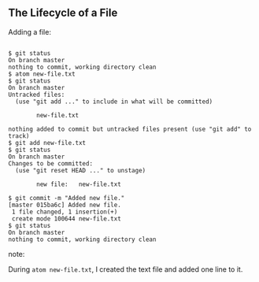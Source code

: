 ## The Lifecycle of a File

Adding a file:

<pre><code data-trim data-noescape>
$ <span class="fragment">git status</span>
<span class="fragment">On branch master
nothing to commit, working directory clean
$</span> <span class="fragment">atom new-file.txt
$</span> <span class="fragment">git status</span>
<span class="fragment">On branch master
Untracked files:
  (use "git add <file>..." to include in what will be committed)

        new-file.txt

nothing added to commit but untracked files present (use "git add" to track)
$</span> <span class="fragment">git add new-file.txt
$</span> <span class="fragment">git status</span>
<span class="fragment">On branch master
Changes to be committed:
  (use "git reset HEAD <file>..." to unstage)

        new file:   new-file.txt

$</span> <span class="fragment">git commit -m "Added new file."</span>
<span class="fragment">[master 015ba6c] Added new file.
 1 file changed, 1 insertion(+)
 create mode 100644 new-file.txt
$</span> <span class="fragment">git status</span>
<span class="fragment">On branch master
nothing to commit, working directory clean</span>
</code></pre>

note:

During `atom new-file.txt`, I created the text file and added one line to it.
